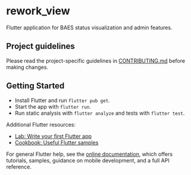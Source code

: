 # rework_view

Flutter application for BAES status visualization and admin features.

## Project guidelines

Please read the project-specific guidelines in [CONTRIBUTING.md](CONTRIBUTING.md) before making changes.

## Getting Started

- Install Flutter and run `flutter pub get`.
- Start the app with `flutter run`.
- Run static analysis with `flutter analyze` and tests with `flutter test`.

Additional Flutter resources:

- [Lab: Write your first Flutter app](https://docs.flutter.dev/get-started/codelab)
- [Cookbook: Useful Flutter samples](https://docs.flutter.dev/cookbook)

For general Flutter help, see the
[online documentation](https://docs.flutter.dev/), which offers tutorials,
samples, guidance on mobile development, and a full API reference.
